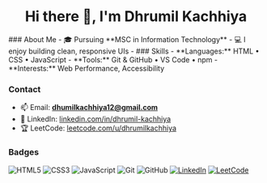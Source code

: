 <h1 align="center">Hi there 👋, I'm Dhrumil Kachhiya</h1>
### About Me
- 🎓 Pursuing **MSC in Information Technology**
- 💻 I enjoy building clean, responsive UIs
- 
### Skills
- **Languages:** HTML • CSS • JavaScript  
- **Tools:** Git & GitHub • VS Code • npm  
- **Interests:** Web Performance, Accessibility

### Contact
- 📫 Email: **dhumilkachhiya12@gmail.com**  
- 🔗 LinkedIn: [linkedin.com/in/dhrumil-kachhiya](https://www.linkedin.com/in/dhrumil-kachhiya-66752934b/)
- 🏆 LeetCode: [leetcode.com/u/dhrumilkachhiya](https://leetcode.com/u/dhumilkachhiya/)  

### Badges
![HTML5](https://img.shields.io/badge/HTML5-E34F26?logo=html5&logoColor=white)
![CSS3](https://img.shields.io/badge/CSS3-1572B6?logo=css3&logoColor=white)
![JavaScript](https://img.shields.io/badge/JavaScript-F7DF1E?logo=javascript&logoColor=black)
![Git](https://img.shields.io/badge/Git-F05032?logo=git&logoColor=white)
![GitHub](https://img.shields.io/badge/GitHub-181717?logo=github&logoColor=white)
[![LinkedIn](https://img.shields.io/badge/LinkedIn-0A66C2?logo=linkedin&logoColor=white)](https://www.linkedin.com/in/dhrumil-kachhiya)
[![LeetCode](https://img.shields.io/badge/LeetCode-FFA116?logo=leetcode&logoColor=white)](https://leetcode.com/u/dhrumilkachhiya/)
